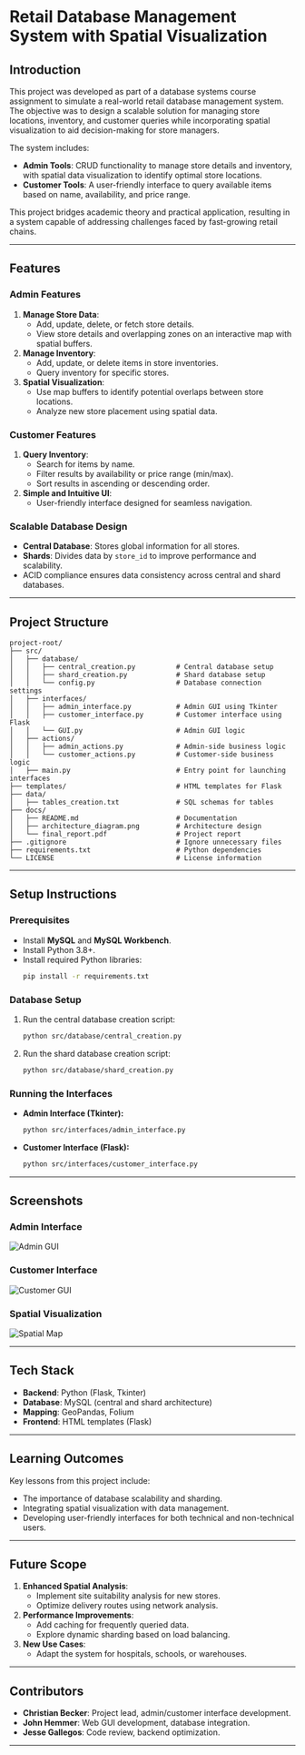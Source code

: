 # **Retail Database Management System with Spatial Visualization**

## **Introduction**

This project was developed as part of a database systems course assignment to simulate a real-world retail database management system. The objective was to design a scalable solution for managing store locations, inventory, and customer queries while incorporating spatial visualization to aid decision-making for store managers.

The system includes:
- **Admin Tools**: CRUD functionality to manage store details and inventory, with spatial data visualization to identify optimal store locations.
- **Customer Tools**: A user-friendly interface to query available items based on name, availability, and price range.

This project bridges academic theory and practical application, resulting in a system capable of addressing challenges faced by fast-growing retail chains.

---

## **Features**

### **Admin Features**
1. **Manage Store Data**:
   - Add, update, delete, or fetch store details.
   - View store details and overlapping zones on an interactive map with spatial buffers.
2. **Manage Inventory**:
   - Add, update, or delete items in store inventories.
   - Query inventory for specific stores.
3. **Spatial Visualization**:
   - Use map buffers to identify potential overlaps between store locations.
   - Analyze new store placement using spatial data.

### **Customer Features**
1. **Query Inventory**:
   - Search for items by name.
   - Filter results by availability or price range (min/max).
   - Sort results in ascending or descending order.
2. **Simple and Intuitive UI**:
   - User-friendly interface designed for seamless navigation.

### **Scalable Database Design**
- **Central Database**: Stores global information for all stores.
- **Shards**: Divides data by `store_id` to improve performance and scalability.
- ACID compliance ensures data consistency across central and shard databases.

---

## **Project Structure**

```plaintext
project-root/
├── src/
│   ├── database/
│   │   ├── central_creation.py          # Central database setup
│   │   ├── shard_creation.py            # Shard database setup
│   │   └── config.py                    # Database connection settings
│   ├── interfaces/
│   │   ├── admin_interface.py           # Admin GUI using Tkinter
│   │   ├── customer_interface.py        # Customer interface using Flask
│   │   └── GUI.py                       # Admin GUI logic
│   ├── actions/
│   │   ├── admin_actions.py             # Admin-side business logic
│   │   └── customer_actions.py          # Customer-side business logic
│   ├── main.py                          # Entry point for launching interfaces
├── templates/                           # HTML templates for Flask
├── data/
│   ├── tables_creation.txt              # SQL schemas for tables
├── docs/
│   ├── README.md                        # Documentation
│   ├── architecture_diagram.png         # Architecture design
│   └── final_report.pdf                 # Project report
├── .gitignore                           # Ignore unnecessary files
├── requirements.txt                     # Python dependencies
└── LICENSE                              # License information
```

---

## **Setup Instructions**

### **Prerequisites**
- Install **MySQL** and **MySQL Workbench**.
- Install Python 3.8+.
- Install required Python libraries:
  ```bash
  pip install -r requirements.txt
  ```

### **Database Setup**
1. Run the central database creation script:
   ```bash
   python src/database/central_creation.py
   ```
2. Run the shard database creation script:
   ```bash
   python src/database/shard_creation.py
   ```

### **Running the Interfaces**
- **Admin Interface (Tkinter):**
  ```bash
  python src/interfaces/admin_interface.py
  ```
- **Customer Interface (Flask):**
  ```bash
  python src/interfaces/customer_interface.py
  ```

---


## **Screenshots**

### Admin Interface
![Admin GUI](Project/docs/images/admin_gui.png)

### Customer Interface
![Customer GUI](Project/docs/images/customer_gui.png)

### Spatial Visualization
![Spatial Map](Project/docs/images/spatial_visualization.png)

---

## **Tech Stack**
- **Backend**: Python (Flask, Tkinter)
- **Database**: MySQL (central and shard architecture)
- **Mapping**: GeoPandas, Folium
- **Frontend**: HTML templates (Flask)

---

## **Learning Outcomes**

Key lessons from this project include:
- The importance of database scalability and sharding.
- Integrating spatial visualization with data management.
- Developing user-friendly interfaces for both technical and non-technical users.

---

## **Future Scope**
1. **Enhanced Spatial Analysis**:
   - Implement site suitability analysis for new stores.
   - Optimize delivery routes using network analysis.
2. **Performance Improvements**:
   - Add caching for frequently queried data.
   - Explore dynamic sharding based on load balancing.
3. **New Use Cases**:
   - Adapt the system for hospitals, schools, or warehouses.

---

## **Contributors**
- **Christian Becker**: Project lead, admin/customer interface development.
- **John Hemmer**: Web GUI development, database integration.
- **Jesse Gallegos**: Code review, backend optimization.

---
